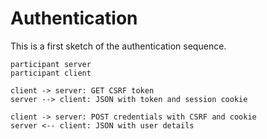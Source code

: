 # Authentication

This is a first sketch of the authentication sequence.

```plantuml
participant server
participant client

client -> server: GET CSRF token
server --> client: JSON with token and session cookie

client -> server: POST credentials with CSRF and cookie
server <-- client: JSON with user details
```
